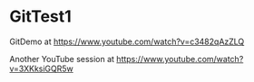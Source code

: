 # GitTest1
GitDemo at https://www.youtube.com/watch?v=c3482qAzZLQ

Another YouTube session at https://www.youtube.com/watch?v=3XKksiGQR5w
